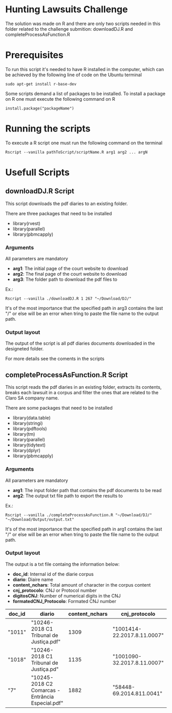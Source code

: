 # Hunting Lawsuits Challenge

The solution was made on R and there are only two scripts needed in this folder related to the challenge submition: downloadDJ.R and completeProcessAsFunction.R

# Prerequisites

To run this script it's needed to have R installed in the computer, which can be achieved by the following line of code on the Ubuntu terminal

    sudo apt-get install r-base-dev

Some scripts demand a list of packages to be installed. To install a package on R one must execute the following command on R

    install.package("packageName")

# Running the scripts

To execute a R script one must run the following command on the terminal
  
    Rscript --vanilla pathToScript/scriptName.R arg1 arg2 ... argN 

# Usefull Scripts
## downloadDJ.R Script

This script downloads the pdf diaries to an existing folder. 

There are three packages that need to be installed 

 - library(rvest)
 - library(parallel)
 - library(pbmcapply)

### Arguments

All parameters are mandatory

 - __arg1__: The initial page of the court website to download 
 - __arg2__: The final page of the court website to download 
 - __arg3__: The folder path to download the pdf files to

Ex.:

    Rscript --vanilla ./downloadDJ.R 1 267 "~/Download/DJ/"

It's of the most importance that the specified path in arg3 contains the last "/" or else will be an error when tring to paste the file name to the output path.

### Output layout
The output of the script is all pdf diaries documents downloaded in the designeted folder.

For more details see the coments in the scripts

## completeProcessAsFunction.R Script

This script reads the pdf diaries in an existing folder, extracts its contents, breaks each lawsuit in a corpus and filter the ones that are related to the Claro SA company name. 

There are some packages that need to be installed 

 - library(data.table)
 - library(stringi)
 - library(pdftools)
 - library(tm)
 - library(parallel)
 - library(tidytext)
 - library(dplyr)
 - library(pbmcapply)

### Arguments

All parameters are mandatory

 - __arg1__: The input folder path that contains the pdf documents to be read
 - __arg2__: The output txt file path to export the results to

Ex.:

    Rscript --vanilla ./completeProcessAsFunction.R "~/Download/DJ/" "~/Download/Output/output.txt"

It's of the most importance that the specified path in arg1 contains the last "/" or else will be an error when tring to paste the file name to the output path.

### Output layout

The output is a txt file containg the information below:

 - __doc_id__: Internal id of the diarie corpus
 - __diario__: Diaire name
 - __content_nchars__: Total amount of character in the corpus content
 - __cnj_protocolo__: CNJ or Protocol number
 - __digitosCNJ__: Number of numerical digits in the CNJ
 - __formatedCNJ_Protocolo__: Formated CNJ number
 
|doc_id|diario|content_nchars|cnj_protocolo|digitosCNJ|formatedCNJ_Protocolo|
|-|-|-|-|-|-|
|"1011"|"10246-2018 C1 Tribunal de Justiça.pdf"|1309|"1001414-22.2017.8.11.0007"|20|"1001414-22.2017.8.11.0007"|
|"1018"|"10246-2018 C1 Tribunal de Justiça.pd"|1135|"1001090-32.2017.8.11.0007"|20|"1001090-32.2017.8.11.0007"|
|"7"|"10245-2018 C2 Comarcas - Entrância Especial.pdf"|1882|"58448-69.2014.811.0041"|18|"58448-69.2014.811.0041"|
